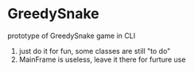 # GreedySnake
prototype of GreedySnake game in CLI

1. just do it for fun, some classes are still "to do"
2. MainFrame is useless, leave it there for furture use
